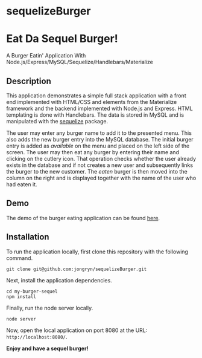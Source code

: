 # sequelizeBurger

# Eat Da Sequel Burger!
A Burger Eatin' Application With Node.js/Express/MySQL/Sequelize/Handlebars/Materialize

## Description

This application demonstrates a simple full stack application with a front end implemented with HTML/CSS and elements from the Materialize framework and the backend implemented with Node.js and Express. HTML templating is done with Handlebars. The data is stored in MySQL and is manipulated with the [sequelize](https://www.npmjs.com/package/sequelize) package. 

The user may enter any burger name to add it to the presented menu. This also adds the new burger entry into the MySQL database. The initial burger entry is added as *available* on the menu and placed on the left side of the screen. The user may then eat any burger by entering their name and clicking on the cutlery icon. That operation checks whether the user already exists in the database and if not creates a new user and subsequently links the burger to the new customer. The *eaten* burger is then moved into the column on the right and is displayed together with the name of the user who had eaten it.

## Demo

The demo of the burger eating application can be found [here]().

## Installation

To run the application locally, first clone this repository with the following command.

	git clone git@github.com:jongryn/sequelizeBurger.git
	
Next, install the application dependencies.

	cd my-burger-sequel
	npm install
	
Finally, run the node server locally.

	node server
	
Now, open the local application on port 8080 at the URL: `http://localhost:8080/`.

**Enjoy and have a sequel burger!**
